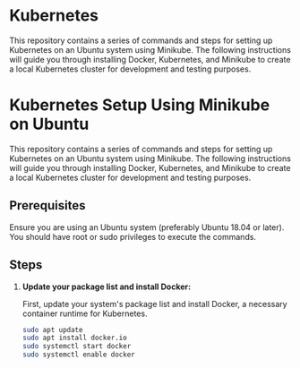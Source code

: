 # Kubernetes
This repository contains a series of commands and steps for setting up Kubernetes on an Ubuntu system using Minikube. The following instructions will guide you through installing Docker, Kubernetes, and Minikube to create a local Kubernetes cluster for development and testing purposes.

# Kubernetes Setup Using Minikube on Ubuntu

This repository contains a series of commands and steps for setting up Kubernetes on an Ubuntu system using Minikube. The following instructions will guide you through installing Docker, Kubernetes, and Minikube to create a local Kubernetes cluster for development and testing purposes.

## Prerequisites

Ensure you are using an Ubuntu system (preferably Ubuntu 18.04 or later). You should have root or sudo privileges to execute the commands.

## Steps

1. **Update your package list and install Docker:**

   First, update your system's package list and install Docker, a necessary container runtime for Kubernetes.

   ```bash
   sudo apt update
   sudo apt install docker.io
   sudo systemctl start docker
   sudo systemctl enable docker

